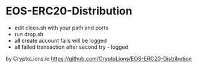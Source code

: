 # EOS-ERC20-Distribution

- edit cleos.sh with your path and ports  
- run drop.sh
- all create account fails will be logged
- all failed transaction after second try - logged

by CryptoLions.io
https://github.com/CryptoLions/EOS-ERC20-Distribution
